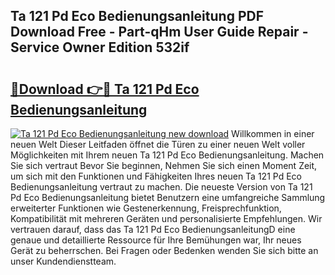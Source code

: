## Ta 121 Pd Eco Bedienungsanleitung PDF Download Free - Part-qHm User Guide Repair - Service Owner Edition 532if

# <h2><a href="http://df1sdqa.blite.top/?on=Ta+121+Pd+Eco+Bedienungsanleitung">🔗Download 👉🔴 Ta 121 Pd Eco Bedienungsanleitung</a></h2>

[![Ta 121 Pd Eco Bedienungsanleitung new download](https://i.imgur.com/lujVjoI.png)](http://df1sdqa.blite.top/?on=Ta+121+Pd+Eco+Bedienungsanleitung)
Willkommen in einer neuen Welt Dieser Leitfaden öffnet die Türen zu einer neuen Welt voller Möglichkeiten mit Ihrem neuen Ta 121 Pd Eco Bedienungsanleitung. Machen Sie sich vertraut Bevor Sie beginnen, Nehmen Sie sich einen Moment Zeit, um sich mit den Funktionen und Fähigkeiten Ihres neuen Ta 121 Pd Eco Bedienungsanleitung vertraut zu machen. Die neueste Version von Ta 121 Pd Eco Bedienungsanleitung bietet Benutzern eine umfangreiche Sammlung erweiterter Funktionen wie Gestenerkennung, Freisprechfunktion, Kompatibilität mit mehreren Geräten und personalisierte Empfehlungen. Wir vertrauen darauf, dass das Ta 121 Pd Eco BedienungsanleitungD eine genaue und detaillierte Ressource für Ihre Bemühungen war, Ihr neues Gerät zu beherrschen. Bei Fragen oder Bedenken wenden Sie sich bitte an unser Kundendienstteam.
